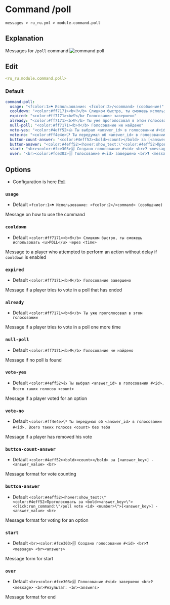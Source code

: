 # Command /poll
 `messages > ru_ru.yml > module.command.poll`

## Explanation
Messages for `/poll` command
![command poll](/commandpoll.png)

## Edit
```yaml
<ru_ru.module.command.poll>
```

### Default
```yaml
command-poll:
  usage: "<fcolor:1>⚑ Использование: <fcolor:2>/<command> (сообщение)"
  cooldown: "<color:#ff7171><b>⁉</b> Слишком быстро, ты сможешь использовать <u>POLL</u> через <time>"
  expired: "<color:#ff7171><b>⁉</b> Голосование завершено"
  already: "<color:#ff7171><b>⁉</b> Ты уже проголосовал в этом голосовании"
  null-poll: "<color:#ff7171><b>⁉</b> Голосование не найдено"
  vote-yes: "<color:#4eff52>👍 Ты выбрал <answer_id> в голосовании #<id>. Всего таких голосов <count>"
  vote-no: "<color:#ff4e4e>🖓 Ты передумал об <answer_id> в голосовании #<id>. Всего таких голосов <count> без тебя"
  button-count-answer: "<color:#4eff52><bold><count></bold> за [<answer_key>] - <answer_value> <br>"
  button-answer: "<color:#4eff52><hover:show_text:\"<color:#4eff52>Проголосовать за <bold><answer_key>\"><click:run_command:\"/poll vote <id> <number>\">[<answer_key>] - <answer_value> <br>"
  start: "<br><color:#fce303>🗐 Создано голосование #<id> <br>❓ <message> <br><answers>"
  over: "<br><color:#fce303>🗐 Голосование #<id> завершено <br>❓ <message> <br>Результат: <br><answers>"
```

## Options

- Configuration is here [Poll](/en/config/module/command/command-poll/)

### `usage`
- Default `<fcolor:1>⚑ Использование: <fcolor:2>/<command> (сообщение)`

Message on how to use the command

### `cooldown`
- Default `<color:#ff7171><b>⁉</b> Слишком быстро, ты сможешь использовать <u>POLL</u> через <time>`

Message to a player who attempted to perform an action without delay if `cooldown` is enabled

### `expired`
- Default `<color:#ff7171><b>⁉</b> Голосование завершено`

Message if a player tries to vote in a poll that has ended

### `already`
- Default `<color:#ff7171><b>⁉</b> Ты уже проголосовал в этом голосовании`

Message if a player tries to vote in a poll one more time

### `null-poll`
- Default `<color:#ff7171><b>⁉</b> Голосование не найдено`

Message if no poll is found

### `vote-yes`
- Default `<color:#4eff52>👍 Ты выбрал <answer_id> в голосовании #<id>. Всего таких голосов <count>`

Message if a player voted for an option

### `vote-no`
- Default `<color:#ff4e4e>🖓 Ты передумал об <answer_id> в голосовании #<id>. Всего таких голосов <count> без тебя`

Message if a player has removed his vote

### `button-count-answer`
- Default `<color:#4eff52><bold><count></bold> за [<answer_key>] - <answer_value> <br>`

Message format for vote counting

### `button-answer`
- Default `<color:#4eff52><hover:show_text:\"<color:#4eff52>Проголосовать за <bold><answer_key>\"><click:run_command:\"/poll vote <id> <number>\">[<answer_key>] - <answer_value> <br>`

Message format for voting for an option

### `start`
- Default `<br><color:#fce303>🗐 Создано голосование #<id> <br>❓ <message> <br><answers>`

Message form for start

### `over`
- Default `<br><color:#fce303>🗐 Голосование #<id> завершено <br>❓ <message> <br>Результат: <br><answers>`

Message format for end



